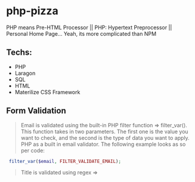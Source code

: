 # php-pizza
PHP means Pre-HTML Processor || PHP: Hypertext Preprocessor || Personal Home Page... Yeah, its more complicated than NPM

## Techs:
* PHP
* Laragon
* SQL
* HTML
* Materilize CSS Framework

## Form Validation
> Email is validated using the built-in PHP filter function => filter_var(). This function takes in two parameters. The first one is the value you want to check, and the second is the type of data you want to apply. PHP as a built in email validator. The following example looks as so per code: 

```php
 filter_var($email, FILTER_VALIDATE_EMAIL);
```
> Title is validated using regex => 
